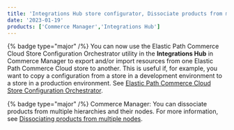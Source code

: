 ```yaml
---
title: 'Integrations Hub store configurator, Dissociate products from multiple hierarchies-nodes'
date: '2023-01-19'
products: ['Commerce Manager','Integrations Hub']
---
```

{% badge type="major" /%}
You can now use the Elastic Path Commerce Cloud Store Configuration Orchestrator utility in the **Integrations Hub** in Commerce Manager to export and/or import resources from one Elastic Path Commerce Cloud store to another. This is useful if, for example, you want to copy a configuration from a store in a development environment to a store in a production environment. See [Elastic Path Commerce Cloud Store Configuration Orchestrator](/docs/composer/integration-hub/store-management/store-configuration).

{% badge type="major" /%}
Commerce Manager: You can dissociate products from multiple hierarchies and their nodes. For more information, see [Dissociating products from multiple nodes](/docs/pxm/hierarchies/hierarchy#dissociating-products-from-multiple-nodes).
